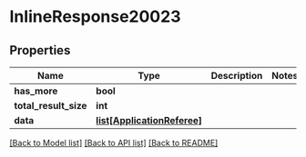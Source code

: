 # InlineResponse20023

## Properties
Name | Type | Description | Notes
------------ | ------------- | ------------- | -------------
**has_more** | **bool** |  | 
**total_result_size** | **int** |  | 
**data** | [**list[ApplicationReferee]**](ApplicationReferee.md) |  | 

[[Back to Model list]](../README.md#documentation-for-models) [[Back to API list]](../README.md#documentation-for-api-endpoints) [[Back to README]](../README.md)


